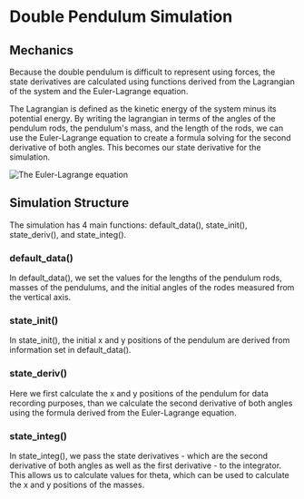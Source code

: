 # Double Pendulum Simulation

## Mechanics

Because the double pendulum is difficult to represent using forces, the state derivatives 
are calculated using functions derived from the Lagrangian of the system and the Euler-Lagrange equation.

The Lagrangian is defined as the kinetic energy of the system minus its potential energy. By 
writing the lagrangian in terms of the angles of the pendulum rods, the pendulum's mass,
and the length of the rods, we can use the Euler-Lagrange equation to create a formula solving 
for the second derivative of both angles. This becomes our state derivative for the simulation.

![The Euler-Lagrange equation](https://i.imgur.com/Bd2PtAF.png)

## Simulation Structure

The simulation has 4 main functions: default_data(), state_init(), state_deriv(), and state_integ().

### default_data()

In default_data(), we set the values for the lengths of the pendulum rods, masses of the pendulums, 
and the initial angles of the rodes measured from the vertical axis. 

### state_init()

In state_init(), the initial x and y positions of the pendulum are derived from information set in 
default_data(). 

### state_deriv()

Here we first calculate the x and y positions of the pendulum for data recording purposes, than 
we calculate the second derivative of both angles using the formula derived from the Euler-Lagrange 
equation. 

### state_integ()

In state_integ(), we pass the state derivatives - which are the second derivative of both angles 
as well as the first derivative - to the integrator. This allows us to calculate values for theta, 
which can be used to calculate the x and y positions of the masses. 

